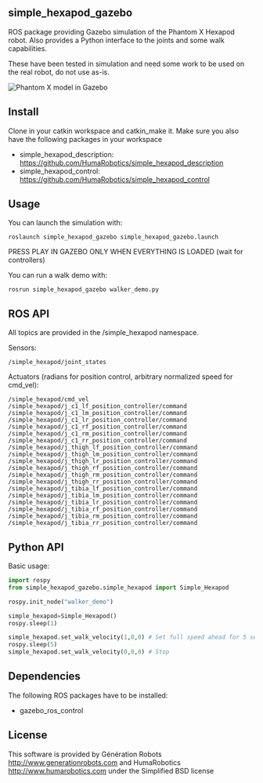 ## simple_hexapod_gazebo

ROS package providing Gazebo simulation of the Phantom X Hexapod robot.
Also provides a Python interface to the joints and some walk capabilities.

These have been tested in simulation and need some work to be used on the real robot, do not use as-is.

![Phantom X model in Gazebo](/simple_hexapod.png?raw=true "Phantom X model in Gazebo")


## Install

Clone in your catkin workspace and catkin_make it.
Make sure you also have the following packages in your workspace
* simple_hexapod_description: https://github.com/HumaRobotics/simple_hexapod_description
* simple_hexapod_control: https://github.com/HumaRobotics/simple_hexapod_control
    
## Usage

You can launch the simulation with:

    roslaunch simple_hexapod_gazebo simple_hexapod_gazebo.launch
    
PRESS PLAY IN GAZEBO ONLY WHEN EVERYTHING IS LOADED (wait for controllers)

You can run a walk demo with:

    rosrun simple_hexapod_gazebo walker_demo.py

## ROS API

All topics are provided in the /simple_hexapod namespace.

Sensors:

    /simple_hexapod/joint_states

Actuators (radians for position control, arbitrary normalized speed for cmd_vel):

    /simple_hexapod/cmd_vel
    /simple_hexapod/j_c1_lf_position_controller/command
    /simple_hexapod/j_c1_lm_position_controller/command
    /simple_hexapod/j_c1_lr_position_controller/command
    /simple_hexapod/j_c1_rf_position_controller/command
    /simple_hexapod/j_c1_rm_position_controller/command
    /simple_hexapod/j_c1_rr_position_controller/command
    /simple_hexapod/j_thigh_lf_position_controller/command
    /simple_hexapod/j_thigh_lm_position_controller/command
    /simple_hexapod/j_thigh_lr_position_controller/command
    /simple_hexapod/j_thigh_rf_position_controller/command
    /simple_hexapod/j_thigh_rm_position_controller/command
    /simple_hexapod/j_thigh_rr_position_controller/command
    /simple_hexapod/j_tibia_lf_position_controller/command
    /simple_hexapod/j_tibia_lm_position_controller/command
    /simple_hexapod/j_tibia_lr_position_controller/command
    /simple_hexapod/j_tibia_rf_position_controller/command
    /simple_hexapod/j_tibia_rm_position_controller/command
    /simple_hexapod/j_tibia_rr_position_controller/command


## Python API

Basic usage:
```python
import rospy
from simple_hexapod_gazebo.simple_hexapod import Simple_Hexapod

rospy.init_node("walker_demo")

simple_hexapod=Simple_Hexapod()
rospy.sleep(1)

simple_hexapod.set_walk_velocity(1,0,0) # Set full speed ahead for 5 secs
rospy.sleep(5)
simple_hexapod.set_walk_velocity(0,0,0) # Stop
```
## Dependencies

The following ROS packages have to be installed:
* gazebo_ros_control

## License

This software is provided by Génération Robots http://www.generationrobots.com and HumaRobotics http://www.humarobotics.com under the Simplified BSD license